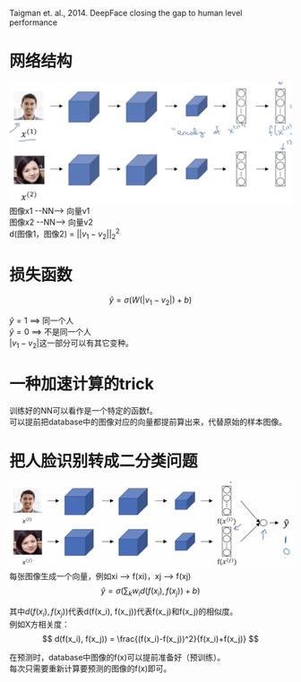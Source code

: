 Taigman et. al., 2014. DeepFace closing the gap to human level performance  

# 网络结构

![](/assets/7.png)  
图像x1 --NN--> 向量v1  
图像x2 --NN--> 向量v2  
d(图像1，图像2) = $||v_1 - v_2||^2_2$  


# 损失函数

$$
\hat y = \sigma(W(|v_1 - v_2|) + b)
$$

$\hat y = 1$ ==> 同一个人  
$\hat y = 0$ ==> 不是同一个人  
$|v_1 - v_2|$这一部分可以有其它变种。  

# 一种加速计算的trick

训练好的NN可以看作是一个特定的函数f。  
可以提前把database中的图像对应的向量都提前算出来，代替原始的样本图像。  

# 把人脸识别转成二分类问题

![](/assets/26.png)   
每张图像生成一个向量，例如xi --> f(xi)，xj --> f(xj)  
$$
\hat y = \sigma\left(\sum_k w_i d(f(x_i), f(x_j)) + b \right)
$$

其中$d(f(x_i), f(x_j))$代表d(f(x_i), f(x_j))代表f(x_j)和f(x_j)的相似度。  
例如X方相关度：  
$$
d(f(x_i), f(x_j)) = \frac{(f(x_i)-f(x_j))^2}{f(x_i)+f(x_j)}
$$

在预测时，database中图像的f(x)可以提前准备好（预训练）。  
每次只需要重新计算要预测的图像的f(x)即可。  